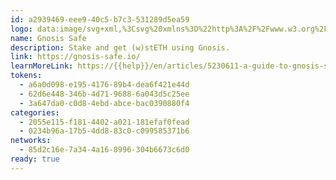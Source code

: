 ```yaml
---
id: a2939469-eee9-40c5-b7c3-531289d5ea59
logo: data:image/svg+xml,%3Csvg%20xmlns%3D%22http%3A%2F%2Fwww.w3.org%2F2000%2Fsvg%22%20width%3D%2248%22%20height%3D%2248%22%20fill%3D%22none%22%3E%3Cpath%20fill%3D%22url(%23a)%22%20d%3D%22M48%2023.999c0-13.255-10.745-24-24-24s-24%2010.745-24%2024%2010.745%2024%2024%2024%2024-10.745%2024-24Z%22%2F%3E%3Cpath%20fill%3D%22%23000%22%20d%3D%22M34.116%2023.992H31.63c-.742%200-1.344.579-1.344%201.293v3.47c0%20.714-.601%201.293-1.343%201.293h-9.887c-.742%200-1.343.578-1.343%201.292v2.391c0%20.714.601%201.293%201.343%201.293h10.459c.742%200%201.335-.579%201.335-1.293v-1.918c0-.714.601-1.22%201.344-1.22h1.92c.743%200%201.344-.58%201.344-1.293v-4.03c0-.714-.6-1.278-1.343-1.278Zm-16.403-4.749c0-.714.602-1.293%201.344-1.293h9.88c.742%200%201.344-.578%201.344-1.292v-2.391c0-.714-.602-1.293-1.344-1.293H18.484c-.742%200-1.344.579-1.344%201.293v1.842c0%20.714-.6%201.293-1.343%201.293h-1.912c-.743%200-1.344.578-1.344%201.292v4.034c0%20.714.604%201.264%201.346%201.264h2.485c.742%200%201.344-.579%201.344-1.293l-.003-3.456Zm5.117%202.237h2.388c.778%200%201.409.607%201.409%201.355v2.296c0%20.749-.632%201.356-1.41%201.356h-2.386c-.778%200-1.41-.608-1.41-1.356v-2.296c0-.749.632-1.356%201.41-1.356Z%22%2F%3E%3Cdefs%3E%3ClinearGradient%20id%3D%22a%22%20x1%3D%2248%22%20x2%3D%220%22%20y1%3D%22-.001%22%20y2%3D%2247.999%22%20gradientUnits%3D%22userSpaceOnUse%22%3E%3Cstop%20stop-color%3D%22%2329FE85%22%2F%3E%3Cstop%20offset%3D%221%22%20stop-color%3D%22%233EE7CB%22%2F%3E%3C%2FlinearGradient%3E%3C%2Fdefs%3E%3C%2Fsvg%3E
name: Gnosis Safe
description: Stake and get (w)stETH using Gnosis.
link: https://gnosis-safe.io/
learnMoreLink: https://{{help}}/en/articles/5230611-a-guide-to-gnosis-safe
tokens:
  - a6a0d098-e195-4176-89b4-dea6f421e44d
  - 62d6e448-346b-4d71-9688-6a043d5c25ee
  - 3a647da0-c0d8-4ebd-abce-bac0390880f4
categories:
  - 2055e115-f181-4402-a021-181efaf0fead
  - 0234b96a-17b5-4dd8-83c0-c099585371b6
networks:
  - 85d2c16e-7a34-4a16-8996-304b6673c6d0
ready: true
---
```

